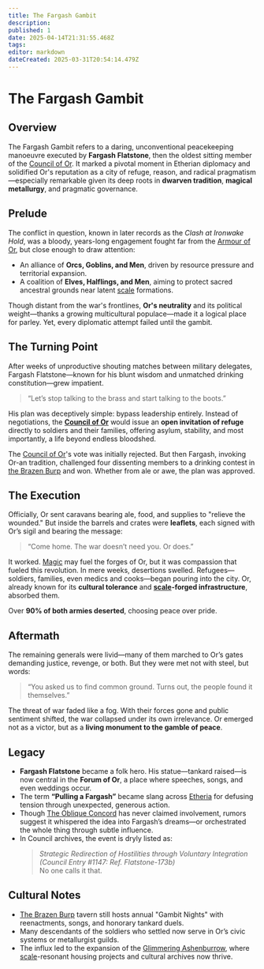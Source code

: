 ```yaml
---
title: The Fargash Gambit
description: 
published: 1
date: 2025-04-14T21:31:55.468Z
tags: 
editor: markdown
dateCreated: 2025-03-31T20:54:14.479Z
---
```


# The Fargash Gambit

## Overview
The Fargash Gambit refers to a daring, unconventional peacekeeping manoeuvre executed by **Fargash Flatstone**, then the oldest sitting member of the [Council of Or](/location/settlement/city/city-of-or/council-of-or.md). It marked a pivotal moment in Etherian diplomacy and solidified Or's reputation as a city of refuge, reason, and radical pragmatism—especially remarkable given its deep roots in **dwarven tradition**, **magical metallurgy**, and pragmatic governance.

## Prelude

The conflict in question, known in later records as the *Clash at Ironwake Hold*, was a bloody, years-long engagement fought far from the [Armour of Or](/location/scale/armour-of-or.md), but close enough to draw attention:

- An alliance of **Orcs, Goblins, and Men**, driven by resource pressure and territorial expansion.
- A coalition of **Elves, Halflings, and Men**, aiming to protect sacred ancestral grounds near latent [scale](/location/scale.md) formations.

Though distant from the war's frontlines, **Or's neutrality** and its political weight—thanks a growing multicultural populace—made it a logical place for parley. Yet, every diplomatic attempt failed until the gambit.

## The Turning Point
After weeks of unproductive shouting matches between military delegates, Fargash Flatstone—known for his blunt wisdom and unmatched drinking constitution—grew impatient.

> “Let’s stop talking to the brass and start talking to the boots.”

His plan was deceptively simple: bypass leadership entirely. Instead of negotiations, the **[Council of Or](/location/settlement/city/city-of-or/council-of-or.md)** would issue an **open invitation of refuge** directly to soldiers and their families, offering asylum, stability, and most importantly, a life beyond endless bloodshed.

The [Council of Or](/location/settlement/city/city-of-or/council-of-or.md)'s vote was initially rejected. But then Fargash, invoking Or-an tradition, challenged four dissenting members to a drinking contest in [the Brazen Burp](/location/settlement/city/city-of-or/shop/the-brazen-burp.md) and won. Whether from ale or awe, the plan was approved.

## The Execution
Officially, Or sent caravans bearing ale, food, and supplies to "relieve the wounded." But inside the barrels and crates were **leaflets**, each signed with Or’s sigil and bearing the message:

> “Come home. The war doesn’t need you. Or does.”

It worked. [Magic](/structure/mechanic/magic.md) may fuel the forges of Or, but it was compassion that fueled this revolution. In mere weeks, desertions swelled. Refugees—soldiers, families, even medics and cooks—began pouring into the city. Or, already known for its **cultural tolerance** and **[scale](/location/scale.md)-forged infrastructure**, absorbed them.

Over **90% of both armies deserted**, choosing peace over pride.

## Aftermath
The remaining generals were livid—many of them marched to Or’s gates demanding justice, revenge, or both. But they were met not with steel, but words:

> “You asked us to find common ground. Turns out, the people found it themselves.”

The threat of war faded like a fog. With their forces gone and public sentiment shifted, the war collapsed under its own irrelevance. Or emerged not as a victor, but as a **living monument to the gamble of peace**.

## Legacy
- **Fargash Flatstone** became a folk hero. His statue—tankard raised—is now central in the **Forum of Or**, a place where speeches, songs, and even weddings occur.
- The term **“Pulling a Fargash”** became slang across [Etheria](/etheria.md) for defusing tension through unexpected, generous action.
- Though [The Oblique Concord](/structure/social/factions/the-oblique-concord.md) has never claimed involvement, rumors suggest it whispered the idea into Fargash’s dreams—or orchestrated the whole thing through subtle influence.
- In Council archives, the event is dryly listed as:  
  > *Strategic Redirection of Hostilities through Voluntary Integration (Council Entry #1147: Ref. Flatstone-173b)*  
  No one calls it that.

## Cultural Notes
- [The Brazen Burp](/location/settlement/city/city-of-or/shop/the-brazen-burp.md) tavern still hosts annual "Gambit Nights" with reenactments, songs, and honorary tankard duels.
- Many descendants of the soldiers who settled now serve in Or’s civic systems or metallurgist guilds.
- The influx led to the expansion of the [Glimmering Ashenburrow](/location/settlement/city/glimmering-ashenburrow.md), where [scale](/location/scale.md)-resonant housing projects and cultural archives now thrive.
